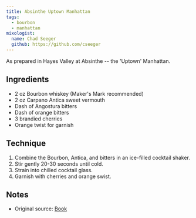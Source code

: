 ```yaml
---
title: Absinthe Uptown Manhattan
tags:
  - bourbon
  - manhattan
mixologist:
  name: Chad Seeger
  github: https://github.com/cseeger
---
```


As prepared in Hayes Valley at Absinthe -- the 'Uptown' Manhattan.


Ingredients
-----------

* 2 oz Bourbon whiskey (Maker's Mark recommended)
* 2 oz Carpano Antica sweet vermouth
* Dash of Angostura bitters
* Dash of orange bitters
* 3 brandied cherries
* Orange twist for garnish


Technique
-----------

1. Combine the Bourbon, Antica, and bitters in an ice-filled cocktail shaker.
2. Stir gently 20-30 seconds until cold.
3. Strain into chilled cocktail glass.
4. Garnish with cherries and orange swist.


Notes
-----------

* Original source: [Book](link)
